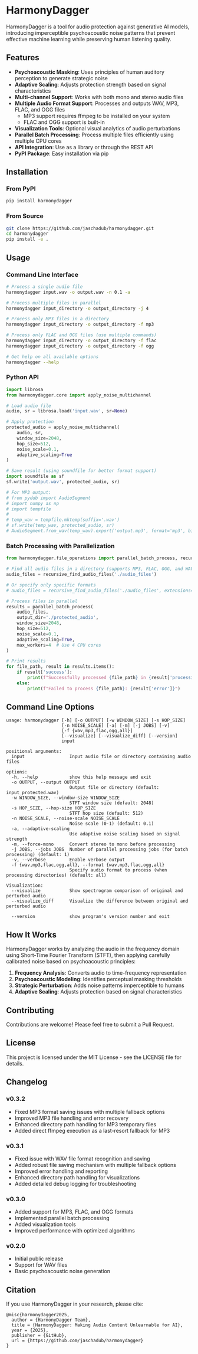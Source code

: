# HarmonyDagger

HarmonyDagger is a tool for audio protection against generative AI models, introducing imperceptible psychoacoustic noise patterns that prevent effective machine learning while preserving human listening quality.

## Features

- **Psychoacoustic Masking**: Uses principles of human auditory perception to generate strategic noise
- **Adaptive Scaling**: Adjusts protection strength based on signal characteristics
- **Multi-channel Support**: Works with both mono and stereo audio files
- **Multiple Audio Format Support**: Processes and outputs WAV, MP3, FLAC, and OGG files
  - MP3 support requires ffmpeg to be installed on your system
  - FLAC and OGG support is built-in
- **Visualization Tools**: Optional visual analytics of audio perturbations
- **Parallel Batch Processing**: Process multiple files efficiently using multiple CPU cores
- **API Integration**: Use as a library or through the REST API
- **PyPI Package**: Easy installation via pip

## Installation

### From PyPI

```bash
pip install harmonydagger
```

### From Source

```bash
git clone https://github.com/jaschadub/harmonydagger.git
cd harmonydagger
pip install -e .
```

## Usage

### Command Line Interface

```bash
# Process a single audio file
harmonydagger input.wav -o output.wav -n 0.1 -a

# Process multiple files in parallel
harmonydagger input_directory -o output_directory -j 4

# Process only MP3 files in a directory
harmonydagger input_directory -o output_directory -f mp3

# Process only FLAC and OGG files (use multiple commands)
harmonydagger input_directory -o output_directory -f flac
harmonydagger input_directory -o output_directory -f ogg

# Get help on all available options
harmonydagger --help
```

### Python API

```python
import librosa
from harmonydagger.core import apply_noise_multichannel

# Load audio file
audio, sr = librosa.load('input.wav', sr=None)

# Apply protection
protected_audio = apply_noise_multichannel(
    audio, sr, 
    window_size=2048, 
    hop_size=512,
    noise_scale=0.1,
    adaptive_scaling=True
)

# Save result (using soundfile for better format support)
import soundfile as sf
sf.write('output.wav', protected_audio, sr)

# For MP3 output:
# from pydub import AudioSegment
# import numpy as np
# import tempfile
# 
# temp_wav = tempfile.mktemp(suffix='.wav')
# sf.write(temp_wav, protected_audio, sr)
# AudioSegment.from_wav(temp_wav).export('output.mp3', format='mp3', bitrate='192k')
```

### Batch Processing with Parallelization

```python
from harmonydagger.file_operations import parallel_batch_process, recursive_find_audio_files

# Find all audio files in a directory (supports MP3, FLAC, OGG, and WAV)
audio_files = recursive_find_audio_files('./audio_files')

# Or specify only specific formats
# audio_files = recursive_find_audio_files('./audio_files', extensions=['.mp3', '.flac'])

# Process files in parallel
results = parallel_batch_process(
    audio_files,
    output_dir='./protected_audio',
    window_size=2048,
    hop_size=512,
    noise_scale=0.1,
    adaptive_scaling=True,
    max_workers=4  # Use 4 CPU cores
)

# Print results
for file_path, result in results.items():
    if result['success']:
        print(f"Successfully processed {file_path} in {result['processing_time']:.2f} seconds")
    else:
        print(f"Failed to process {file_path}: {result['error']}")
```

## Command Line Options

```
usage: harmonydagger [-h] [-o OUTPUT] [-w WINDOW_SIZE] [-s HOP_SIZE]
                     [-n NOISE_SCALE] [-a] [-m] [-j JOBS] [-v]
                     [-f {wav,mp3,flac,ogg,all}]
                     [--visualize] [--visualize_diff] [--version]
                     input

positional arguments:
  input                 Input audio file or directory containing audio files

options:
  -h, --help            show this help message and exit
  -o OUTPUT, --output OUTPUT
                        Output file or directory (default: input_protected.wav)
  -w WINDOW_SIZE, --window-size WINDOW_SIZE
                        STFT window size (default: 2048)
  -s HOP_SIZE, --hop-size HOP_SIZE
                        STFT hop size (default: 512)
  -n NOISE_SCALE, --noise-scale NOISE_SCALE
                        Noise scale (0-1) (default: 0.1)
  -a, --adaptive-scaling
                        Use adaptive noise scaling based on signal strength
  -m, --force-mono      Convert stereo to mono before processing
  -j JOBS, --jobs JOBS  Number of parallel processing jobs (for batch processing) (default: 1)
  -v, --verbose         Enable verbose output
  -f {wav,mp3,flac,ogg,all}, --format {wav,mp3,flac,ogg,all}
                        Specify audio format to process (when processing directories) (default: all)

Visualization:
  --visualize           Show spectrogram comparison of original and perturbed audio
  --visualize_diff      Visualize the difference between original and perturbed audio

  --version             show program's version number and exit
```

## How It Works

HarmonyDagger works by analyzing the audio in the frequency domain using Short-Time Fourier Transform (STFT), then applying carefully calibrated noise based on psychoacoustic principles:

1. **Frequency Analysis**: Converts audio to time-frequency representation
2. **Psychoacoustic Modeling**: Identifies perceptual masking thresholds
3. **Strategic Perturbation**: Adds noise patterns imperceptible to humans
4. **Adaptive Scaling**: Adjusts protection based on signal characteristics

## Contributing

Contributions are welcome! Please feel free to submit a Pull Request.

## License

This project is licensed under the MIT License - see the LICENSE file for details.

## Changelog

### v0.3.2
- Fixed MP3 format saving issues with multiple fallback options
- Improved MP3 file handling and error recovery
- Enhanced directory path handling for MP3 temporary files
- Added direct ffmpeg execution as a last-resort fallback for MP3

### v0.3.1
- Fixed issue with WAV file format recognition and saving
- Added robust file saving mechanism with multiple fallback options
- Improved error handling and reporting
- Enhanced directory path handling for visualizations
- Added detailed debug logging for troubleshooting

### v0.3.0
- Added support for MP3, FLAC, and OGG formats
- Implemented parallel batch processing
- Added visualization tools
- Improved performance with optimized algorithms

### v0.2.0
- Initial public release
- Support for WAV files
- Basic psychoacoustic noise generation

## Citation

If you use HarmonyDagger in your research, please cite:

```
@misc{harmonydagger2025,
  author = {HarmonyDagger Team},
  title = {HarmonyDagger: Making Audio Content Unlearnable for AI},
  year = {2025},
  publisher = {GitHub},
  url = {https://github.com/jaschadub/harmonydagger}
}
